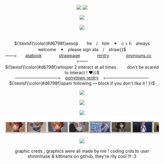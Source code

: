 <p align="center"> 
    <img src="https://file.garden/ZrgE6xyrrgxh47YJ/IMG_3781.png"/>
    <img src="https://komarev.com/ghpvc/?username=SUBSPACE-TRIPMlNE&label=greetings+!&color=703b79&style=flat-square"/>
<p align="center">
<img src="https://file.garden/ZrgE6xyrrgxh47YJ/IMG_3779.png"/>
</p>

<p align="center">
<img src="https://readme-typing-svg.demolab.com?font=Zen+Old+Mincho&duration=2000&pause=1000&color=9D567E&center=true&width=435&lines=%E7%BE%8E%E3%81%97%E3%82%84%E5%BE%A9%E8%AE%90%E3%81%AE%E7%A8%B2%E5%A6%BB%E3%80%80%E3%83%94%E3%82%AB%E3%83%83%E3%81%A8%E5%85%89%E3%81%A3%E3%81%9F%EF%BC%81;%E7%87%A6%E7%84%B6%E3%81%A8%E8%BC%9D%E3%81%8F%E3%81%9D%E3%82%8C%E3%81%AF%E7%A7%81%E3%81%AE%E3%80%80%E6%80%92%E3%82%8A%E3%81%AE%E8%A8%98%E3%80%80%E6%86%B6%E3%80%82"/>
</p>

<p align="center">
   <br> ${\textsf{\color{#d6798f}aesop　　he　/　him　✦　c + h　always welcome　✦　please sign ata　/　straw}}$ 
 <br>
  ——⟣　　<a href="https://medkit.atabook.org">atabook</a>　　　　<a href="https://aesvic.straw.page">strawpage</a>　　　　<a href="https://rentry.co/six-eared-macaque">rentry</a>　　　　<a href="https://pronouns.cc/@sixearedmacaque">pronouns.cc</a>　　⟢——
     <br> ${\textsf{\color{#d6798f}whisper 2 interact at all times .　　don't be scared to interact ! ♥}}$ 
 <br>
   ——————————⟣⠀ <a href="https://rentry.co/shadow-peach">ponytown rentry</a> ⠀⟢——————————
         <br> ${\textsf{\color{#d6798f}spam following — block if you don't like it ! }}$ 
 <br>
  </p>

<p align="center">
<img src="https://file.garden/ZrgE6xyrrgxh47YJ/IMG_3780.png"/>
</p>


<p align="center">
<img src="https://file.garden/ZrgE6xyrrgxh47YJ/IMG_3782.png"/>
</p>
<p align="center">
  <img src=https://spotify-github-profile.kittinanx.com/api/view?uid=h63e9eve7j8iinoi3disbnwky&cover_image=true&theme=novatorem&show_offline=false&background_color=725b73&interchange=false&bar_color=f9eed9&bar_color_cover=true)](https://spotify-github-profile.kittinanx.com/api/view?uid=h63e9eve7j8iinoi3disbnwky&redirect=true)>
<a href="https://github.com/shinminase/marquee/">
  <img src="images/svg/marquee.svg"></img>
</a>
  
<p align="center">
<img src="https://file.garden/ZrgE6xyrrgxh47YJ/IMG_3782.png"/>
</p>

<p align="center">
graphic creds ; graphics were all made by me ! coding crds to user shinminase & kittinanx on github, they're rlly cool !!! :3
</p>

